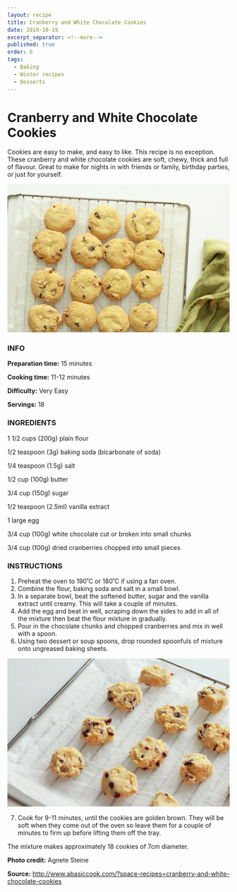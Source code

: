 ```yaml
---
layout: recipe
title: Cranberry and White Chocolate Cookies
date: 2019-10-19
excerpt_separator: <!--more-->
published: true
order: 6
tags:
  - Baking
  - Winter recipes
  - Desserts
---
```


# Cranberry and White Chocolate Cookies

Cookies are easy to make, and easy to like. This recipe is no exception. These cranberry and white chocolate cookies are soft, chewy, thick and full of flavour. Great to make for nights in with friends or family, birthday parties, or just for yourself.

<!--more-->

[![Cranberry Cookies](/_uploads/IMG_0186_1copy.jpg)](/_uploads/IMG_0186_1copy.jpg)


### INFO

**Preparation time:** 15 minutes

**Cooking time:** 11-12 minutes

**Difficulty:** Very Easy

**Servings:** 18


### INGREDIENTS

1 1/2 cups (200g) plain flour

1/2 teaspoon (3g) baking soda (bicarbonate of soda)

1/4 teaspoon (1.5g) salt

1/2 cup (100g) butter

3/4 cup (150g) sugar

1/2 teaspoon (2.5ml) vanilla extract

1 large egg

3/4 cup (100g) white chocolate cut or broken into small chunks

3/4 cup (100g) dried cranberries chopped into small pieces


### INSTRUCTIONS

1.	Preheat the oven to 190˚C or 180˚C if using a fan oven.
2.	Combine the flour, baking soda and salt in a small bowl.
3.	In a separate bowl, beat the softened butter, sugar and the vanilla extract until creamy.  This will take a couple of minutes.
4.	Add the egg and beat in well, scraping down the sides to add in all of the mixture then beat the flour mixture in gradually.
5.	Pour in the chocolate chunks and chopped cranberries and mix in well with a spoon.
6.	Using two dessert or soup spoons, drop rounded spoonfuls of mixture onto ungreased baking sheets.

[![Cranberry Cookies](/_uploads/IMG_0168_1copy.jpg)](/_uploads/IMG_0168_1copy.jpg)

7.	Cook for 9-11 minutes, until the cookies are golden brown.  They will be soft when they come out of the oven so leave them for a couple of minutes to firm up before lifting them off the tray.

The mixture makes approximately 18 cookies of 7cm diameter.



**Photo credit:** Agnete Steine

**Source:** http://www.abasiccook.com/?space-recipes=cranberry-and-white-chocolate-cookies
